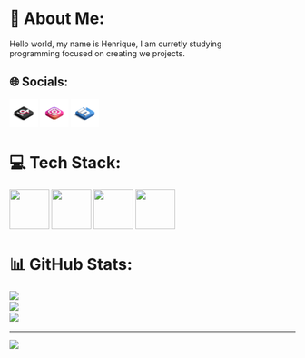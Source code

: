 # 💫 About Me:
Hello world, my name is Henrique, I am curretly studying<br> programming focused on creating we projects.


## 🌐 Socials:
[<img src="img/TikTok_Box_L@0.2x.png" width="50" height="50">](https://tiktok.com/@tiktok.com/@zealfredo90)
[<img src="img/Instagram_Box_Filled_R Shadowless@0.2x.png" width="50" height="50">](https://www.instagram.com/henrique_diomedes/)
[<img src="img/Linkedin_Filled_L@0.2x.png" width="50" height="50">](https://www.linkedin.com/in/henrique-diomedes/)


# 💻 Tech Stack:   
[<img src="https://mleziva.gallerycdn.vsassets.io/extensions/mleziva/htmlbuild/0.0.1/1572618954321/Microsoft.VisualStudio.Services.Icons.Default" width="70" height="70">](https://developer.mozilla.org/pt-BR/docs/Web/HTML/Element)
[<img src="https://cdn.pixabay.com/photo/2017/08/05/11/16/logo-2582747_1280.png" width="70" height="70">](https://developer.mozilla.org/pt-BR/docs/Web/CSS)
[<img src="https://cdn-icons-png.freepik.com/512/423/423066.png" width="70" height="70">](https://www.python.org/)
[<img src="https://encrypted-tbn0.gstatic.com/images?q=tbn:ANd9GcQGGT_pnMHJdps9fGjcDaFSqcfFxO2E7BQk4g&s" width="70" height="70">](https://www.mysql.com/)

# 📊 GitHub Stats:
![](https://github-readme-stats.vercel.app/api?username=HenriqueDiomedes&theme=github_dark&hide_border=false&include_all_commits=true&count_private=true)<br/>
![](https://nirzak-streak-stats.vercel.app/?user=HenriqueDiomedes&theme=github_dark&hide_border=false)<br/>
![](https://github-readme-stats.vercel.app/api/top-langs/?username=HenriqueDiomedes&theme=github_dark&hide_border=false&include_all_commits=true&count_private=true&layout=compact)

---
[![](https://visitcount.itsvg.in/api?id=HenriqueDiomedes&icon=0&color=0)](https://visitcount.itsvg.in)

<!-- Proudly created with GPRM ( https://gprm.itsvg.in ) -->
